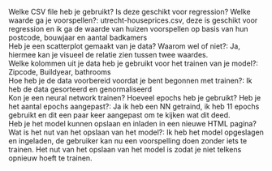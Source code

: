 Welke CSV file heb je gebruikt? Is deze geschikt voor regression? Welke waarde ga je voorspellen?: utrecht-houseprices.csv, deze is geschikt voor regression en ik ga de waarde van huizen voorspellen op basis van hun postcode, bouwjaar en aantal badkamers <br>
Heb je een scatterplot gemaakt van je data? Waarom wel of niet?: Ja, hiermee kan je visueel de relatie zien tussen twee waardes. <br>
Welke kolommen uit je data heb je gebruikt voor het trainen van je model?: Zipcode, Buildyear, bathrooms <br>
Hoe heb je de data voorbereid voordat je bent begonnen met trainen?: Ik heb de data gesorteerd en genormaliseerd <br>
Kon je een neural network trainen? Hoeveel epochs heb je gebruikt? Heb je het aantal epochs aangepast?: Ja ik heb een NN getraind, ik heb 11 epochs gebruikt en dit een paar keer aangepast om te kijken wat dit deed. <br>
Heb je het model kunnen opslaan en inladen in een nieuwe HTML pagina? Wat is het nut van het opslaan van het model?: Ik heb het model opgeslagen en ingeladen, de gebruiker kan nu een voorspelling doen zonder iets te trainen. Het nut van het opslaan van het model is zodat je niet telkens opnieuw hoeft te trainen.
